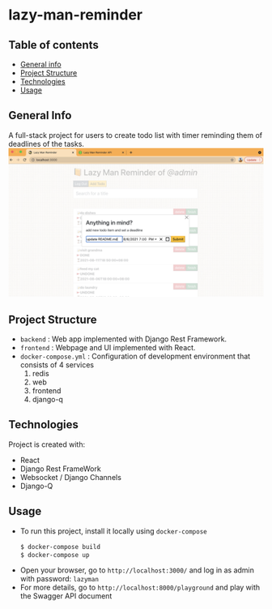 # lazy-man-reminder

## Table of contents
* [General info](#general-info)
* [Project Structure](#project-structure)
* [Technologies](#technologies)
* [Usage](#usage)

## General Info
A full-stack project for users to create todo list with timer reminding them of deadlines of the tasks.
![](https://github.com/nathanjonjon/lazy-man-reminder/blob/main/todo.png)


## Project Structure
- `backend` : Web app implemented with Django Rest Framework.
- `frontend` : Webpage and UI implemented with React.
- `docker-compose.yml` : Configuration of development environment that consists of 4 services
  1. redis
  2. web
  3. frontend
  4. django-q

## Technologies
Project is created with:
* React
* Django Rest FrameWork
* Websocket / Django Channels
* Django-Q

## Usage
- To run this project, install it locally using `docker-compose`
  ```
  $ docker-compose build
  $ docker-compose up
  ```
- Open your browser, go to `http://localhost:3000/` and log in as admin with password: `lazyman`
- For more details, go to `http://localhost:8000/playground` and play with the Swagger API document
